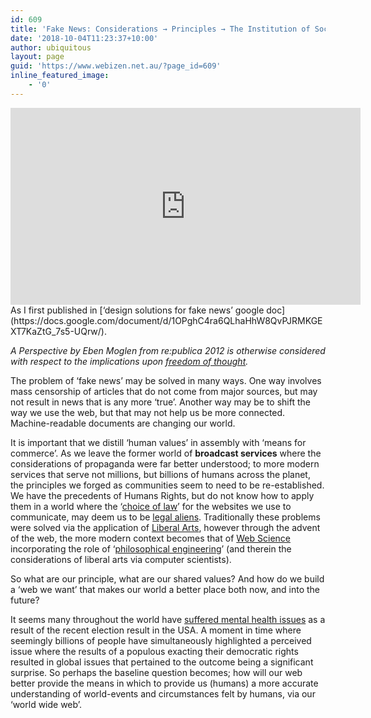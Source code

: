 ```yaml
---
id: 609
title: 'Fake News: Considerations → Principles → The Institution of Socio &#8211; Economic Values'
date: '2018-10-04T11:23:37+10:00'
author: ubiquitous
layout: page
guid: 'https://www.webizen.net.au/?page_id=609'
inline_featured_image:
    - '0'
---
```


<iframe allowfullscreen="allowfullscreen" frameborder="0" height="315" loading="lazy" src="https://www.youtube.com/embed/KUhpK-wtldA?rel=0" width="560"></iframe>  
As I first published in [‘design solutions for fake news’ google doc](https://docs.google.com/document/d/1OPghC4ra6QLhaHhW8QvPJRMKGEXT7KaZtG_7s5-UQrw/).

*<span style="font-weight: 400;">A Perspective by Eben Moglen</span>* *<span style="font-weight: 400;">from re:publica 2012 is otherwise considered with respect to the implications upon [freedom of thought](https://www.webizen.net.au/about/executive-summary/preserving-the-freedom-to-think/).</span>*

<span style="font-weight: 400;">The problem of ‘fake news’ may be solved in many ways. One way involves mass censorship of articles that do not come from major sources, but may not result in news that is any more ‘true’. Another way may be to shift the way we use the web, but that may not help us be more connected. Machine-readable documents are changing our world. </span>

<span style="font-weight: 400;">It is important that we distill ‘human values’ in assembly with ‘means for commerce’.</span> <span style="font-weight: 400;">As we leave the former world of </span>**broadcast services**<span style="font-weight: 400;"> where the considerations of propaganda were far better understood; to more modern services that serve not millions, but billions of humans across the planet, the principles we forged as communities seem to need to be re-established. We have the precedents of Humans Rights</span><span style="font-weight: 400;">, but do not know how to apply them in a world where the ‘[choice of law](https://drive.google.com/open?id=1bHmB8_f7ASRHm97TwhZmmEQnTKU&usp=sharing)’</span><span style="font-weight: 400;"> for the websites we use to communicate, may deem us to be [legal aliens](https://en.wikipedia.org/wiki/Alien_(law))</span><span style="font-weight: 400;">. Traditionally these problems were solved via the application of [Liberal Arts](https://en.wikipedia.org/wiki/Liberal_arts_education)</span><span style="font-weight: 400;">, however through the advent of the web, the more modern context becomes that of [Web Science](http://www.webscience.org/)</span><span style="font-weight: 400;"> incorporating the role of ‘[philosophical engineering](https://www.w3.org/2007/09/map/main.jpg)’</span><span style="font-weight: 400;"> (and therein the considerations of liberal arts via computer scientists).</span>

<span style="font-weight: 400;">So what are our principle, what are our shared values? And how do we build a ‘web we want’ that makes our world a better place both now, and into the future? </span>

<span style="font-weight: 400;">It seems many throughout the world have [suffered mental health issues](https://www.google.com.au/search?q=trump+therapy)</span><span style="font-weight: 400;"> as a result of the recent election result in the USA. A moment in time where seemingly billions of people have simultaneously highlighted a perceived issue where the results of a populous exacting their democratic rights resulted in global issues that pertained to the outcome being a significant surprise. So perhaps the baseline question becomes; how will our web better provide the means in which to provide us (humans) a more accurate understanding of world-events and circumstances felt by humans, via our ‘world wide web’.</span>